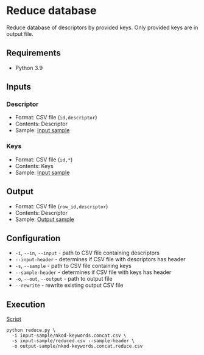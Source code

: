 # Reduce database

Reduce database of descriptors by provided keys. Only provided keys are in output file.

## Requirements

- Python 3.9

## Inputs

### Descriptor

- Format: CSV file (`id,descriptor`)
- Contents: Descriptor
- Sample: [Input sample](input-sample/nkod-keywords.concat.csv)

### Keys

- Format: CSV file (`id,*`)
- Contents: Keys
- Sample: [Input sample](input-sample/reduced.csv)

## Output

- Format: CSV file (`row_id,descriptor`)
- Contents: Descriptor
- Sample: [Output sample](output-sample/nkod-keywords.concat.reduce.csv)

## Configuration

- `-i`, `--in`, `--input` - path to CSV file containing descriptors
- `--input-header` - determines if CSV file with descriptors has header
- `-s`, `--sample` - path to CSV file containing keys
- `--sample-header` - determines if CSV file with keys has header
- `-o`, `--out`, `--output` - path to output file
- `--rewrite` - rewrite existing output CSV file

## Execution

[Script](script)
```shell
python reduce.py \
  -i input-sample/nkod-keywords.concat.csv \
  -s input-sample/reduced.csv --sample-header \
  -o output-sample/nkod-keywords.concat.reduce.csv
```
